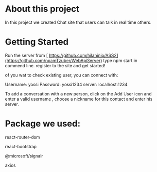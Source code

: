 
# About this project
In this project we created Chat site that users can talk in real time others.

# Getting Started
Run the server from [ https://github.com/hilaninio/ASS2](https://github.com/noamTzuber/WebApiServer)
type npm start in commend line.
register to the site and get started!

of you wat to check existing user, you can connect with:

Username: yossi
Password: yossi1234
server: localhost:1234

To add a conversation with a new person, click on the Add User icon and enter a valid username , choose a nickname for this contact and enter his server.


# Package we used:

react-router-dom

react-bootstrap

@microsoft/signalr

axios



